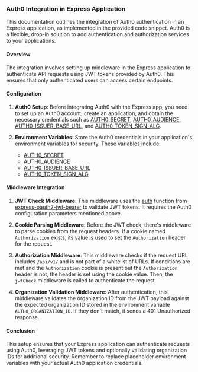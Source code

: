 ### Auth0 Integration in Express Application

This documentation outlines the integration of Auth0 authentication in an Express application, as implemented in the provided code snippet. Auth0 is a flexible, drop-in solution to add authentication and authorization services to your applications.

#### Overview

The integration involves setting up middleware in the Express application to authenticate API requests using JWT tokens provided by Auth0. This ensures that only authenticated users can access certain endpoints.

#### Configuration

1. **Auth0 Setup**: Before integrating Auth0 with the Express app, you need to set up an Auth0 account, create an application, and obtain the necessary credentials such as [AUTH0_SECRET](vscode-remote://wsl%2Bubuntu/home/max/dev/Flowise/packages/server/src/index.ts#205%2C33-205%2C33), [AUTH0_AUDIENCE](vscode-remote://wsl%2Bubuntu/home/max/dev/Flowise/packages/server/src/index.ts#206%2C35-206%2C35), [AUTH0_ISSUER_BASE_URL](vscode-remote://wsl%2Bubuntu/home/max/dev/Flowise/packages/server/src/index.ts#207%2C40-207%2C40), and [AUTH0_TOKEN_SIGN_ALG](vscode-remote://wsl%2Bubuntu/home/max/dev/Flowise/packages/server/src/index.ts#208%2C42-208%2C42).

2. **Environment Variables**: Store the Auth0 credentials in your application's environment variables for security. These variables include:
    - [AUTH0_SECRET](vscode-remote://wsl%2Bubuntu/home/max/dev/Flowise/packages/server/src/index.ts#205%2C33-205%2C33)
    - [AUTH0_AUDIENCE](vscode-remote://wsl%2Bubuntu/home/max/dev/Flowise/packages/server/src/index.ts#206%2C35-206%2C35)
    - [AUTH0_ISSUER_BASE_URL](vscode-remote://wsl%2Bubuntu/home/max/dev/Flowise/packages/server/src/index.ts#207%2C40-207%2C40)
    - [AUTH0_TOKEN_SIGN_ALG](vscode-remote://wsl%2Bubuntu/home/max/dev/Flowise/packages/server/src/index.ts#208%2C42-208%2C42)

#### Middleware Integration

1. **JWT Check Middleware**: This middleware uses the [auth](vscode-remote://wsl%2Bubuntu/home/max/dev/Flowise/packages/server/src/index.ts#204%2C26-204%2C26) function from [express-oauth2-jwt-bearer](vscode-remote://wsl%2Bubuntu/home/max/dev/Flowise/packages/server/src/index.ts#87%2C23-87%2C23) to validate JWT tokens. It requires the Auth0 configuration parameters mentioned above.

2. **Cookie Parsing Middleware**: Before the JWT check, there's middleware to parse cookies from the request headers. If a cookie named `Authorization` exists, its value is used to set the `Authorization` header for the request.

3. **Authorization Middleware**: This middleware checks if the request URL includes `/api/v1/` and is not part of a whitelist of URLs. If conditions are met and the `Authorization` cookie is present but the `Authorization` header is not, the header is set using the cookie value. Then, the `jwtCheck` middleware is called to authenticate the request.

4. **Organization Validation Middleware**: After authentication, this middleware validates the organization ID from the JWT payload against the expected organization ID stored in the environment variable `AUTH0_ORGANIZATION_ID`. If they don't match, it sends a 401 Unauthorized response.

#### Conclusion

This setup ensures that your Express application can authenticate requests using Auth0, leveraging JWT tokens and optionally validating organization IDs for additional security. Remember to replace placeholder environment variables with your actual Auth0 application credentials.
